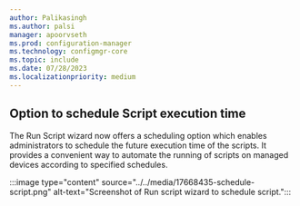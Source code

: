 ```yaml
---
author: Palikasingh
ms.author: palsi
manager: apoorvseth
ms.prod: configuration-manager
ms.technology: configmgr-core
ms.topic: include
ms.date: 07/28/2023
ms.localizationpriority: medium
---
```


## <a name="bkmk_Schedulescript"></a> Option to schedule Script execution time

<!--17668435-->
The Run Script wizard now offers a scheduling option which enables administrators to schedule the future execution time of the scripts. It provides a convenient way to automate the running of scripts on managed devices according to specified schedules.

:::image type="content" source="../../media/17668435-schedule-script.png" alt-text="Screenshot of Run script wizard to schedule script.":::

